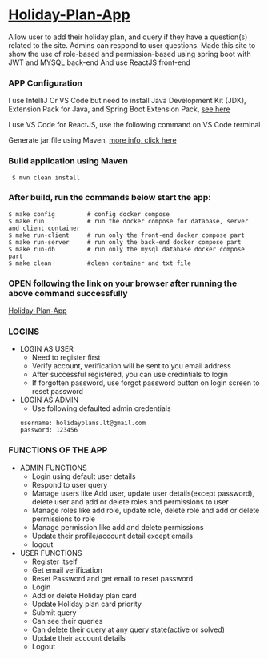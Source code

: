 
#  [Holiday-Plan-App](http://localhost:3000)
Allow user to add their holiday plan, 
and query if they have a question(s) related to the site.
Admins can respond to user questions.
Made this site to show the use of role-based and permission-based using spring boot with JWT and MYSQL back-end
And use ReactJS front-end

### APP Configuration
I use IntelliJ Or VS Code  but need to install  Java Development Kit (JDK), Extension Pack for Java, 
and Spring Boot Extension Pack, [see here](https://code.visualstudio.com/docs/java/java-spring-boot)

I use VS Code for ReactJS, use the following command on VS Code terminal

Generate jar file using Maven, [more info, click here](https://www.jetbrains.com/help/idea/compiling-applications.html)

### Build application using Maven
```
 $ mvn clean install
```
### After build, run the commands below start the app:
```
$ make config         # config docker compose
$ make run            # run the docker compose for database, server and client container
$ make run-client     # run only the front-end docker compose part
$ make run-server     # run only the back-end docker compose part
$ make run-db         # run only the mysql database docker compose part
$ make clean          #clean container and txt file
```
### OPEN following the link on your browser after running the above command successfully
[Holiday-Plan-App](http://localhost:3000)

### LOGINS
- LOGIN AS USER
  - Need to register first
  - Verify account, verification will be sent to you email address
  - After successful registered, you can use credintials to login
  - If forgotten password, use forgot password button on login screen to reset password
- LOGIN AS ADMIN
  -  Use following defaulted admin credentials
  ```
  username: holidayplans.lt@gmail.com
  password: 123456
  ```
### FUNCTIONS OF THE APP
- ADMIN FUNCTIONS
  - Login using default user details
  - Respond to user query
  - Manage users like Add user, update user details(except password), delete user  and add or delete roles and permissions to user
  - Manage roles like add role, update role, delete role and add or delete permissions to role
  - Manage permission like add and delete permissions
  - Update their profile/account detail except emails
  - logout 
- USER FUNCTIONS
  -  Register itself
  -  Get email verification
  -  Reset Password and get email to reset password
  -  Login
  -  Add or delete Holiday plan card
  -  Update Holiday plan card priority
  -  Submit query
  -  Can see their queries
  -  Can delete their query at any query state(active or solved)
  -  Update their account details
  -  Logout
   

